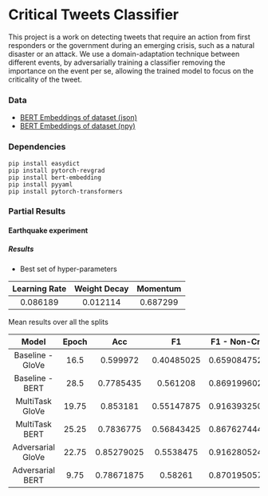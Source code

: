 # Critical Tweets Classifier

This project is a work on detecting tweets that require an action from first responders or the government during an emerging crisis, such as a natural disaster or an attack. We use a domain-adaptation technique between
different events, by adversarially training a classifier removing the importance on the event per se, allowing the trained model to focus on the criticality of the tweet.

### Data

- [BERT Embeddings of dataset (json)](https://drive.google.com/file/d/1KsenF_qhRsKk67NbSKz9ESYNqtClYngQ/view?usp=sharing)
- [BERT Embeddings of dataset (npy)](https://drive.google.com/file/d/1DqNa49IurhF7OFqMdPYC5acq-zbkGbtU/view?usp=sharing)

### Dependencies

```
pip install easydict
pip install pytorch-revgrad
pip install bert-embedding
pip install pyyaml
pip install pytorch-transformers
```

### Partial Results

#### Earthquake experiment 

##### Results

- Best set of hyper-parameters

| Learning Rate | Weight Decay | Momentum |
|:-------------:|:------------:|:--------:|
|    0.086189   |   0.012114   | 0.687299 |

Mean results over all the splits

|       Model       | Epoch |     Acc    |     F1     | F1 - Non-Crit |  F1 - Crit   |
|:-----------------:|:-----:|:----------:|:----------:|:-------------:|--------------|
|  Baseline - GloVe |  16.5 |  0.599972  | 0.40485025 | 0.6590847522  | 0.1506160809 |
|   Baseline - BERT |  28.5 |  0.7785435 |  0.561208  | 0.8691996021  | 0.2532161462 |
|   MultiTask GloVe | 19.75 |  0.853181  | 0.55147875 | 0.9163932501  | 0.186563989  |
|    MultiTask BERT | 25.25 |  0.7836775 | 0.56843425 | 0.8676274441  | 0.2692408236 |
| Adversarial GloVe | 22.75 | 0.85279025 |  0.5538475 | 0.9162805248  | 0.1914148948 |
|  Adversarial BERT |  9.75 | 0.78671875 |   0.58261  | 0.8701950573  | 0.2950255033 |

